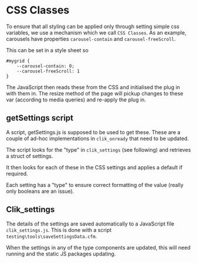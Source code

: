 # CSS Classes

To ensure that all styling can be applied only through setting simple css variables, we use a mechanism which we call `CSS Classes`. As an example, carousels have properties `carousel-contain` and `carousel-freeScroll`.

This can be set in a style sheet so

```
#mygrid {
	--carousel-contain: 0;
	--carousel-freeScroll: 1
}
```

The JavaScript then reads these from the CSS and initialised the plug in with them in. The resize method of the page will pickup changes to these var (according to media queries) and re-apply the plug in.

## getSettings script

A script, getSettings.js is supposed to be used to get these. These are a couple of ad-hoc implementations in `clik_onready` that need to be updated.

The script looks for the "type" in `clik_settings` (see following) and retrieves a struct of settings.

It then looks for each of these in the CSS settings and applies a default if required. 

Each setting has a "type" to ensure correct formatting of the value (really only booleans are an issue).

## Clik_settings

The details of the settings are saved automatically to a JavaScript file `clik_settings.js`. This is done with a script `testing\tools\saveSettingsData.cfm`. 

When the settings in any of the type components are updated, this will need running and the static JS packages updating.
